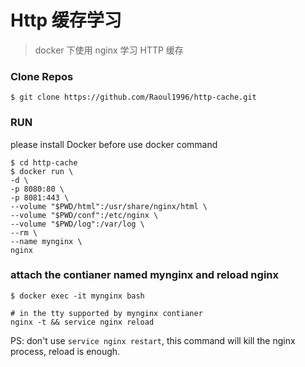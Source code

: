 # Http 缓存学习

> docker 下使用 nginx 学习 HTTP 缓存

### Clone Repos

```shell
$ git clone https://github.com/Raoul1996/http-cache.git 
```

### RUN

please install Docker before use docker command

```shell
$ cd http-cache
$ docker run \
-d \
-p 8080:80 \
-p 8081:443 \
--volume "$PWD/html":/usr/share/nginx/html \
--volume "$PWD/conf":/etc/nginx \
--volume "$PWD/log":/var/log \
--rm \
--name mynginx \
nginx
```

### attach the contianer named mynginx and reload nginx

```shell
$ docker exec -it mynginx bash

# in the tty supported by mynginx contianer
nginx -t && service nginx reload
```
PS: don't use `service nginx restart`, this command will kill the nginx process, reload is enough.
